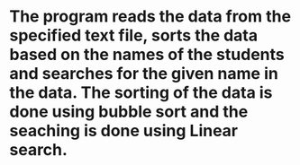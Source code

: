 # The program reads the data from the specified text file, sorts the data based on the names of the students and searches for the given name in the data. The sorting of the data is done using bubble sort and the seaching is done using Linear search.

